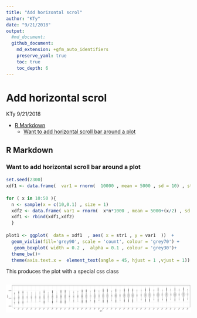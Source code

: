 ```yaml
---
title: "Add horizontal scrol"
author: "KTy"
date: "9/21/2018"
output: 
  #md_document:
  github_document:
    md_extension: +gfm_auto_identifiers
    preserve_yaml: true
    toc: true
    toc_depth: 6
---
```


Add horizontal scrol
================
KTy
9/21/2018

- [R Markdown](#r-markdown)
  - [Want to add horizontal scroll bar around a
    plot](#want-to-add-horizontal-scroll-bar-around-a-plot)

## R Markdown

### Want to add horizontal scroll bar around a plot

``` r
set.seed(2300)
xdf1 <- data.frame(  var1 = rnorm(  10000 , mean = 5000 , sd = 10) , str1 = rep("a0",10000)  )

for ( x in 10:50 ){
  n <- sample(x = c(10,0.1) , size = 1)
  xdf2 <- data.frame( var1 = rnorm(  x*n*1000 , mean = 5000+(x/2) , sd = 10) , str1 = rep(paste0("a",x),x*n*1000))
  xdf1 <- rbind(xdf1,xdf2)
  }

plot1 <- ggplot(  data = xdf1  , aes( x = str1 , y = var1  ))  + 
  geom_violin(fill='grey90', scale = 'count', colour = 'grey70') + 
   geom_boxplot( width = 0.2 ,  alpha = 0.1 , colour = 'grey30')+
  theme_bw()+
  theme(axis.text.x =  element_text(angle = 45, hjust = 1 ,vjust = 1))
```

<style>
  .superbigimage{
      overflow-x:scroll;
      white-space: nowrap;
  }
&#10;  .superbigimage img{
     max-width: none;
  }
&#10;
</style>
This produces the plot with a special css class

<div class="superbigimage">

![](README2_files/figure-gfm/plot_it%20-1.png)<!-- -->

</div>
